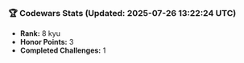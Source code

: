 ### 🏆 Codewars Stats (Updated: 2025-07-26 13:22:24 UTC)

- **Rank:** 8 kyu
- **Honor Points:** 3
- **Completed Challenges:** 1
